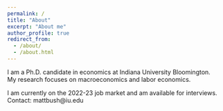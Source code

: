 ```yaml
---
permalink: /
title: "About"
excerpt: "About me"
author_profile: true
redirect_from: 
  - /about/
  - /about.html
---
```


I am a Ph.D. candidate in economics at Indiana University Bloomington.  
My research focuses on macroeconomics and labor economics.

I am currently on the 2022-23 job market and am available for interviews.   
Contact: mattbush@iu.</span>edu
